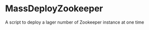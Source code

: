MassDeployZookeeper
===================

A script to deploy a lager number of Zookeeper instance at one time
